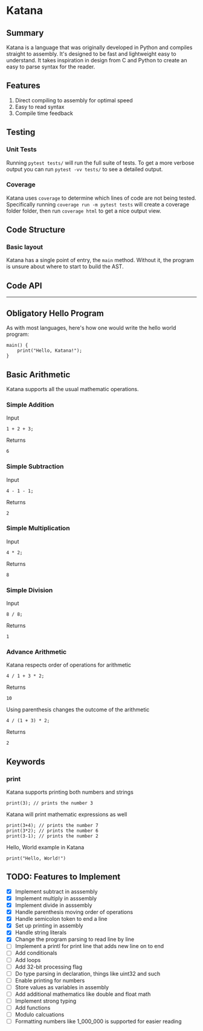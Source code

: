 # Katana
## Summary
Katana is a language that was originally developed in Python and compiles straight to assembly. It's designed to be fast and lightweight easy to understand. It takes inspiration in design from C and Python to create an easy to parse syntax for the reader.

## Features
1. Direct compiling to assembly for optimal speed
2. Easy to read syntax
3. Compile time feedback

## Testing
### Unit Tests
Running `pytest tests/` will run the full suite of tests. To get a more verbose output you can run `pytest -vv tests/` to see a detailed output.

### Coverage
Katana uses `coverage` to determine which lines of code are not being tested. Specifically running `coverage run -m pytest tests` will create a coverage folder folder, then run `coverage html` to get a nice output view.

## Code Structure
### Basic layout
Katana has a single point of entry, the `main` method. Without it, the program is unsure about where to start to build the AST. 

## Code API
---
## Obligatory Hello Program
As with most languages, here's how one would write the hello world program:
```
main() {
    print("Hello, Katana!");
}
```
## Basic Arithmetic
Katana supports all the usual mathematic operations.

### Simple Addition
Input
```
1 + 2 + 3;
```
Returns
```
6
```

### Simple Subtraction
Input
```
4 - 1 - 1;
```
Returns
```
2
```

### Simple Multiplication
Input
```
4 * 2;
```
Returns
```
8
```

### Simple Division
Input
```
8 / 8;
```
Returns
```
1
```

### Advance Arithmetic
Katana respects order of operations for arithmetic
```
4 / 1 + 3 * 2;
```
Returns
```
10
```

Using parenthesis changes the outcome of the arithmetic
```
4 / (1 + 3) * 2;
```
Returns
```
2
```

## Keywords
### print
Katana supports printing both numbers and strings
```
print(3); // prints the number 3
```
Katana will print mathematic expressions as well
```
print(3+4); // prints the number 7
print(3*2); // prints the number 6
print(3-1); // prints the number 2
```
Hello, World example in Katana
```
print("Hello, World!")
```

## TODO: Features to Implement
- [x] Implement subtract in asssembly
- [x] Implement multiply in asssembly
- [x] Implement divide in asssembly
- [x] Handle parenthesis moving order of operations
- [x] Handle semicolon token to end a line
- [x] Set up printing in assembly
- [x] Handle string literals
- [x] Change the program parsing to read line by line
- [ ] Implement a printl for print line that adds new line on to end
- [ ] Add conditionals
- [ ] Add loops
- [ ] Add 32-bit processing flag
- [ ] Do type parsing in declaration, things like uint32 and such
- [ ] Enable printing for numbers
- [ ] Store values as variables in assembly
- [ ] Add additional mathematics like double and float math
- [ ] Implement strong typing
- [ ] Add functions
- [ ] Modulo calcuations
- [ ] Formatting numbers like 1_000_000 is supported for easier reading

